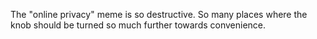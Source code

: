 The "online privacy" meme is so destructive. So many places where the knob should be turned so much further towards convenience.


